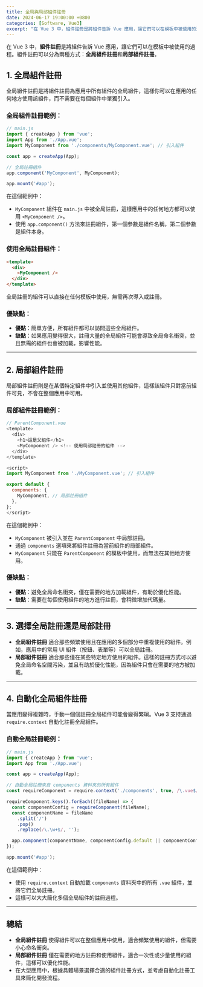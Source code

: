 ```yaml
---
title: 全局與局部組件註冊
date: 2024-06-17 19:00:00 +0800
categories: [Software, Vue3]
excerpt: "在 Vue 3 中，組件註冊是將組件告訴 Vue 應用，讓它們可以在模板中被使用的過程。組件註冊可以分為兩種方式：全局組件註冊和局部組件註冊"
---
```


在 Vue 3 中，**組件註冊**是將組件告訴 Vue 應用，讓它們可以在模板中被使用的過程。組件註冊可以分為兩種方式：**全局組件註冊**和**局部組件註冊**。

## 1. **全局組件註冊**

全局組件註冊是將組件註冊為應用中所有組件的全局組件，這樣你可以在應用的任何地方使用該組件，而不需要在每個組件中單獨引入。

### 全局組件註冊範例：

```javascript
// main.js
import { createApp } from 'vue';
import App from './App.vue';
import MyComponent from './components/MyComponent.vue'; // 引入組件

const app = createApp(App);

// 全局註冊組件
app.component('MyComponent', MyComponent);

app.mount('#app');
```

在這個範例中：
- `MyComponent` 組件在 `main.js` 中被全局註冊，這樣應用中的任何地方都可以使用 `<MyComponent />`。
- 使用 `app.component()` 方法來註冊組件，第一個參數是組件名稱，第二個參數是組件本身。

### 使用全局註冊組件：

```html
<template>
  <div>
    <MyComponent />
  </div>
</template>
```

全局註冊的組件可以直接在任何模板中使用，無需再次導入或註冊。

### 優缺點：
- **優點**：簡單方便，所有組件都可以訪問這些全局組件。
- **缺點**：如果應用變得很大，註冊大量的全局組件可能會導致全局命名衝突，並且無需的組件也會被加載，影響性能。

---

## 2. **局部組件註冊**

局部組件註冊則是在某個特定組件中引入並使用其他組件，這樣該組件只對當前組件可見，不會在整個應用中可用。

### 局部組件註冊範例：

```javascript
// ParentComponent.vue
<template>
  <div>
    <h1>這是父組件</h1>
    <MyComponent /> <!-- 使用局部註冊的組件 -->
  </div>
</template>

<script>
import MyComponent from './MyComponent.vue'; // 引入組件

export default {
  components: {
    MyComponent, // 局部註冊組件
  },
};
</script>
```

在這個範例中：
- `MyComponent` 被引入並在 `ParentComponent` 中局部註冊。
- 通過 `components` 選項來將組件註冊為當前組件的局部組件。
- `MyComponent` 只能在 `ParentComponent` 的模板中使用，而無法在其他地方使用。

### 優缺點：
- **優點**：避免全局命名衝突，僅在需要的地方加載組件，有助於優化性能。
- **缺點**：需要在每個使用組件的地方進行註冊，會稍微增加代碼量。

---

## 3. **選擇全局註冊還是局部註冊**

- **全局組件註冊** 適合那些頻繁使用且在應用的多個部分中重複使用的組件。例如，應用中的常用 UI 組件（按鈕、表單等）可以全局註冊。
- **局部組件註冊** 適合那些僅在某些特定地方使用的組件。這樣的註冊方式可以避免全局命名空間污染，並且有助於優化性能，因為組件只會在需要的地方被加載。

---

## 4. **自動化全局組件註冊**

當應用變得複雜時，手動一個個註冊全局組件可能會變得繁瑣。Vue 3 支持通過 `require.context` 自動化註冊全局組件。

### 自動全局註冊範例：

```javascript
// main.js
import { createApp } from 'vue';
import App from './App.vue';

const app = createApp(App);

// 自動全局註冊來自 components 資料夾的所有組件
const requireComponent = require.context('./components', true, /\.vue$/);

requireComponent.keys().forEach((fileName) => {
  const componentConfig = requireComponent(fileName);
  const componentName = fileName
    .split('/')
    .pop()
    .replace(/\.\w+$/, '');

  app.component(componentName, componentConfig.default || componentConfig);
});

app.mount('#app');
```

在這個範例中：
- 使用 `require.context` 自動加載 `components` 資料夾中的所有 `.vue` 組件，並將它們全局註冊。
- 這樣可以大大簡化多個全局組件的註冊過程。

---

## 總結

- **全局組件註冊** 使得組件可以在整個應用中使用，適合頻繁使用的組件，但需要小心命名衝突。
- **局部組件註冊** 僅在需要的地方註冊和使用組件，適合一次性或少量使用的組件，這樣可以優化性能。
- 在大型應用中，根據具體場景選擇合適的組件註冊方式，並考慮自動化註冊工具來簡化開發流程。
